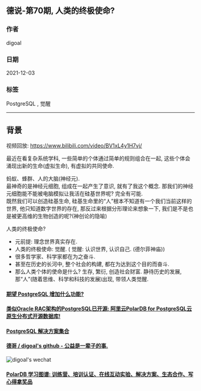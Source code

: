 ## 德说-第70期, 人类的终极使命?  
                    
### 作者                    
digoal                    
                    
### 日期                    
2021-12-03                  
                    
### 标签                 
PostgreSQL , 觉醒               
                  
----                  
                  
## 背景                  
视频回放: https://www.bilibili.com/video/BV1xL4y1H7vj/   
  
最近在看复杂系统学科, 一些简单的个体通过简单的规则组合在一起, 这些个体会涌现出新的生命(虚拟生命), 有虚拟的共同使命.   
  
蚂蚁、蜂群、人的大脑(神经元).   
最神奇的是神经元细胞, 组成在一起产生了意识, 就有了我这个概念. 那我们的神经元细胞能不能被电脑模拟让我活在硅基世界呢? 完全有可能.   
既然我们可以创造硅基生命, 硅基生命里的“人”根本不知道有一个我们当前这样的世界, 他只知道数字世界的存在, 那反过来根据分形理论来想象一下, 我们是不是也是被更高维的生物创造的呢?(神创论的隐喻)      
  
人类的终极使命?    
- 元前提: 理念世界真实存在.    
- 人类的终极使命: 觉醒.  ( 觉醒: 认识世界, 认识自己. (德尔菲神庙))    
- 很多哲学家、科学家都在为之奋斗.     
- 甚至在历史的长河中, 整个社会的构建, 都在为达到这个目的而奋斗.     
- 那么人类个体的使命是什么? 生存, 繁衍, 创造社会财富. 静待历史的发展, 那“人”(随着思维、科学和科技的发展)出现, 带领人类觉醒.     
  
    
  
#### [期望 PostgreSQL 增加什么功能?](https://github.com/digoal/blog/issues/76 "269ac3d1c492e938c0191101c7238216")
  
  
#### [类似Oracle RAC架构的PostgreSQL已开源: 阿里云PolarDB for PostgreSQL云原生分布式开源数据库!](https://github.com/ApsaraDB/PolarDB-for-PostgreSQL "57258f76c37864c6e6d23383d05714ea")
  
  
#### [PostgreSQL 解决方案集合](https://yq.aliyun.com/topic/118 "40cff096e9ed7122c512b35d8561d9c8")
  
  
#### [德哥 / digoal's github - 公益是一辈子的事.](https://github.com/digoal/blog/blob/master/README.md "22709685feb7cab07d30f30387f0a9ae")
  
  
![digoal's wechat](../pic/digoal_weixin.jpg "f7ad92eeba24523fd47a6e1a0e691b59")
  
  
#### [PolarDB 学习图谱: 训练营、培训认证、在线互动实验、解决方案、生态合作、写心得拿奖品](https://www.aliyun.com/database/openpolardb/activity "8642f60e04ed0c814bf9cb9677976bd4")
  
